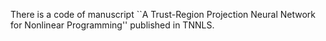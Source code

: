 There is a code of manuscript ``A Trust-Region Projection Neural Network for Nonlinear Programming'' published in TNNLS.
